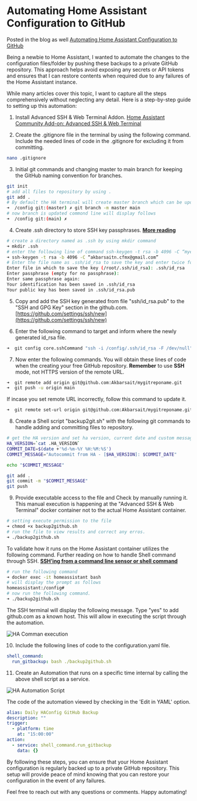 # Automating Home Assistant Configuration to GitHub
Posted in the blog as well [Automating Home Assistant Configuration to GitHub](https://akbarsait.com/blog/2024/07/22/automating-home-assistant-configuration-to-github/)

Being a newbie to Home Assistant, I wanted to automate the changes to the configuration files/folder by pushing these backups to a private GitHub repository. This approach helps avoid exposing any secrets or API tokens and ensures that I can restore contents when required due to any failures of the Home Assistant instance.

While many articles cover this topic, I want to capture all the steps comprehensively without neglecting any detail. Here is a step-by-step guide to setting up this automation: 

1. Install Advanced SSH & Web Terminal Addon. [Home Assistant Community Add-on: Advanced SSH & Web Terminal](https://github.com/hassio-addons/addon-ssh)

2. Create the .gitignore file in the terminal by using the following command. Include the needed lines of code in the .gitignore for excluding it from committing. 
```zsh
nano .gitignore 
```

3. Initial git commands and changing master to main branch for keeping the GitHub naming convention for branches. 
```sh
git init
# add all files to repository by using .
git add .
# By default the HA terminal will create master branch which can be updated to main with the following command. type git branch -m master main
➜  /config git:(master) ✗ git branch -m master main
# now branch is updated commond line will display follows
➜  /config git:(main) ✗
```

4. Create .ssh directory to store SSH key passphrases. **[More reading](https://docs.github.com/en/authentication/connecting-to-github-with-ssh/about-ssh)**

```sh
# create a directory named as .ssh by using mkdir command
➜ mkdir .ssh          
# enter the following line of command ssh-keygen -t rsa -b 4096 -C “myemail@gmail.com” 
➜ ssh-keygen -t rsa -b 4096 -C “akbarsaitn.cfmx@gmail.com”  
# Enter the file name as .ssh/id_rsa to save the key and enter twice for creating empty password. It will display the following confirmations. 
Enter file in which to save the key (/root/.ssh/id_rsa): .ssh/id_rsa
Enter passphrase (empty for no passphrase): 
Enter same passphrase again: 
Your identification has been saved in .ssh/id_rsa
Your public key has been saved in .ssh/id_rsa.pub
```

5. Copy and add the SSH key generated from file "ssh/id_rsa.pub" to the "SSH and GPG Key" section in the github.com. [https://github.com/settings/ssh/new](https://github.com/settings/ssh/new)

6. Enter the following command to target and inform where the newly generated id_rsa file.
```zsh
➜  git config core.sshCommand "ssh -i /config/.ssh/id_rsa -F /dev/null"
```

7. Now enter the following commands. You will obtain these lines of code when the creating your free GitHub repository. **Remember** to use **SSH** mode, not HTTPS version of the remote URL.  
```zsh
➜  git remote add origin git@github.com:Akbarsait/mygitreponame.git
➜  git push -u origin main
```
If incase you set remote URL incorrectly, follow this command to update it. 
```zsh
➜  git remote set-url origin git@github.com:Akbarsait/mygitreponame.git
```

8. Create a Shell script "backup2git.sh" with the following git commands to handle adding and committing files to repository.     
```sh
# get the HA version and set ha version, current date and custom message. 
HA_VERSION=`cat .HA_VERSION`
COMMIT_DATE=$(date +'%d-%m-%Y %H:%M:%S')
COMMIT_MESSAGE="Autocommit from HA - [$HA_VERSION]: $COMMIT_DATE"

echo "$COMMIT_MESSAGE"

git add .
git commit -m "$COMMIT_MESSAGE"
git push
```

9. Provide executable access to the file and Check by manually running it. This manual execution is happening at the "Advanced SSH & Web Terminal" docker container not to the actual Home Assistant container. 
```sh
# setting execute permission to the file
➜ chmod +x backup2github.sh
# run the file to view results and correct any erros. 
➜ ./backup2github.sh
```

To validate how it runs on the Home Assistant container utilizes the following command. Further reading on how to handle Shell command through SSH. **[SSH’ing from a command line sensor or shell command](https://community.home-assistant.io/t/sshing-from-a-command-line-sensor-or-shell-command/258731)**

```sh
# run the following command
➜ docker exec -it homeassistant bash
# will display the prompt as follows 
homeassistant:/config# 
# now run the following command.
➜ ./backup2github.sh
```
The SSH terminal will display the following message. Type "yes" to add github.com as a known host. This will allow in executing the script through the automation. 

![HA Comman execution](/assets/images/blog/ha-config-runonHA.png)

10.  Include the following lines of code to the configuration.yaml file.  
```yaml
shell_command:
  run_gitbackup: bash ./backup2github.sh
```
11.  Create an Automation that runs on a specific time internal by calling the above shell script as a service. 

![HA Automation Script](/assets/images/blog/ha-github-autoamtion.png)

The code of the automation viewed by checking in the 'Edit in YAML' option.

```yaml
alias: Daily HAConfig GitHub Backup
description: ""
trigger:
  - platform: time
    at: "15:00:00"
action:
  - service: shell_command.run_gitbackup
    data: {}

```
By following these steps, you can ensure that your Home Assistant configuration is regularly backed up to a private GitHub repository. This setup will provide peace of mind knowing that you can restore your configuration in the event of any failures.

Feel free to reach out with any questions or comments. Happy automating!
